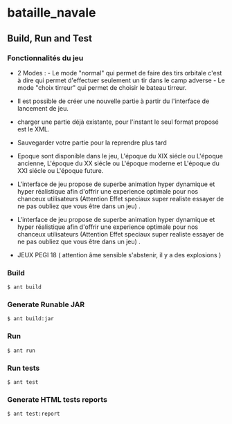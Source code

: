 # bataille_navale


## Build, Run and Test
### Fonctionnalités du jeu
* 2 Modes : - Le mode "normal" qui permet de faire des tirs orbitale c'est à dire qui permet d'effectuer seulement un tir dans le camp adverse 
			  - Le mode "choix tirreur" qui permet de choisir le bateau tirreur. 

* Il est possible de créer une nouvelle partie à partir du l'interface de lancement de jeu.

* charger une partie déjà existante, pour l'instant le seul format proposé est le XML. 

* Sauvegarder votre partie pour la reprendre plus tard 

* Epoque sont disponible dans le jeu, L'époque du XIX siécle ou L'époque ancienne, L'époque du XX siécle ou L'époque moderne et L'époque du XXI siécle ou L'époque future. 

* L'interface de jeu propose de superbe animation hyper dynamique et hyper réalistique afin d'offrir une experience optimale pour nos chanceux utilisateurs (Attention Effet speciaux super realiste essayer de ne pas oubliez que vous être dans un jeu) . 

* L'interface de jeu propose de superbe animation hyper dynamique et hyper réalistique afin d'offrir une experience optimale pour nos chanceux utilisateurs (Attention Effet speciaux super realiste essayer de ne pas oubliez que vous être dans un jeu) .

* JEUX PEGI 18 ( attention âme sensible s'abstenir, il y a des explosions )

### Build 
```
$ ant build
```

### Generate Runable JAR
```
$ ant build:jar
```

### Run
```
$ ant run
```

### Run tests
```
$ ant test
```

### Generate HTML tests reports
```
$ ant test:report
````
